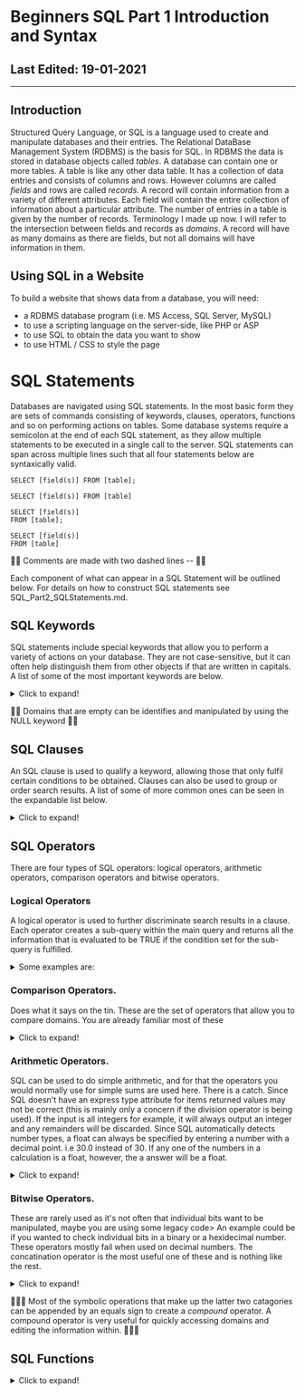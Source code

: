 # Beginners SQL Part 1 Introduction and Syntax #

## Last Edited: 19-01-2021
-------------------------------------------------------------------------------
## Introduction

Structured Query Language, or SQL is a language used to create and manipulate databases and their entries. The Relational DataBase Management System (RDBMS) is the basis for SQL. In RDBMS the data is stored in database objects called *tables*. A database can contain one or more tables. A table is like any other data table. It has a collection of data entries and consists of columns and rows. However columns are called *fields* and rows are called *records*. A record will contain information from a variety of different attributes. Each field will contain the entire collection of information about a particular attribute. The number of entries in a table is given by the number of records. Terminology I made up now. I will refer to the intersection between fields and records as *domains*. A record will have as many domains as there are fields, but not all domains will have information in them.

## Using SQL in a Website
To build a website that shows data from a database, you will need:

- a RDBMS database program (i.e. MS Access, SQL Server, MySQL)
- to use a scripting language on the server-side, like PHP or ASP
- to use SQL to obtain the data you want to show
- to use HTML / CSS to style the page

# SQL Statements
Databases are navigated using SQL statements. In the most basic form they are sets of commands consisting of keywords, clauses, operators, functions and so on performing actions on tables. Some database systems require a semicolon at the end of each SQL statement, as they allow multiple statements to be executed in a single call to the server. SQL statements can span across multiple lines such that all four statements below are syntaxically valid. 

~~~
SELECT [field(s)] FROM [table]; 

SELECT [field(s)] FROM [table] 

SELECT [field(s)] 
FROM [table]; 

SELECT [field(s)] 
FROM [table]
~~~

:gem::gem: Comments are made with two dashed lines -- :gem::gem:

Each component of what can appear in a SQL Statement will be outlined below. For details on how to construct SQL statements see SQL_Part2_SQLStatements.md. 

## SQL Keywords
SQL statements include special keywords that allow you to perform a variety of actions on your database. They are not case-sensitive, but it can often help distinguish them from other objects if that are written in capitals.  A list of some of the most important keywords are below. 
<details>
  <summary>Click to expand!</summary>
  
### SELECT
> extracts data from a database
### AS
> stores extracted or manipulated data from the database as something else. 
### UPDATE 
> updates data in a database
### DELETE 
> inserts new data into a database
### CREATE DATABASE 
> creates a new database
### ALTER DATABASE 
> modifies a database
### CREATE TABLE 
> creates a new table
### ALTER TABLE 
> modifies a table
### DROP TABLE 
> deletes a table
### CREATE INDEX 
> creates an index (search key)
### DROP INDEX 
> deletes an index

</details>

:gem::gem: Domains that are empty can be identifies and manipulated by using the NULL keyword :gem::gem:

## SQL Clauses
An SQL clause is used to qualify a keyword, allowing those that only fulfil certain conditions to be obtained. Clauses can also be used to group or order search results. A list of some of more common ones can be seen in the expandable list below. 

<details>
  <summary>Click to expand!</summary>

### WHERE
> filters records such that only those that fulfill a specified condition are extracted
### HAVING
> filters aggregate records (groups) such that only those that fulfill a specified condition are extracted
### ORDER BY
> orders search results
### GROUP BY
> groups records that share the same values into summary rows
### TOP, LIMIT or ROWNUM
> specifies the number of records to return

</details>

## SQL Operators
There are four types of SQL operators: logical operators, arithmetic operators, comparison operators and bitwise operators. 

### Logical Operators
A logical operator is used to further discriminate search results in a clause. Each operator creates a sub-query within the main query and returns all the information that is evaluated to be TRUE if the condition set for the sub-query is fulfilled.

<details>
  <summary>Some examples are:</summary>

### AND 
> a logical AND. Is TRUE if all conditions separated by AND are TRUE
### OR	
> a logical AND. Is TRUE if any of the conditions separated by OR is TRUE	
### NOT	
> Displays a record if the condition(s) is NOT TRUE	


### ALL	 
> is followed by a set of conditions and returns the records (or part of them) that meet all of the conditions specified.	
### ANY 
> is followed by a set of conditions and returns the records (or part of them) that meet at least one of the conditions specified.
### SOME
>  functionally identical to ANY (from what I can gather)


### BETWEEN	
> evaluated to be TRUE if the information in the domain (also referred to an operand is operated on) is within the a specified range of comparisons	
### EXISTS
> evaluated to be TRUE if the subquery returns at least one record	
### IN
> evaluated to be TRUE if the information in a domain (operand) is equal to one of a list of expressions	
### LIKE
> evaluated to be TRUE if the operand matches a pattern	(useful for evaluating strings)

</details>

### Comparison Operators.
Does what it says on the tin. These are the set of operators that allow you to compare domains. You are already familiar most of these 
<details>
  <summary>Click to expand!</summary>

#### =	Equal to	
#### >	Greater than	
#### <	Less than	
#### >=	Greater than or equal to	
#### <=	Less than or equal to	
#### <>	Not equal to

</details>

### Arithmetic Operators.
SQL can be used to do simple arithmetic, and for that the operators you would normally use for simple sums are used here. There is a catch. Since SQL doesn't have an express type attribute for items returned values may not be correct (this is mainly only a concern if the division operator is being used). If the input is all integers for example, it will always output an integer and any remainders will be discarded. Since SQL automatically detects number types, a float can always be specified by entering a number with a decimal point. i.e 30.0 instead of 30. If any one of the numbers in a calculation is a float, however, the a answer will be a float.

<details>
  <summary>Click to expand!</summary>

### +	Add	
### -	Subtract	
### *	Multiply	
### /	Divide	
> Divides two numbers together but retains the variable type. 
### %	Modulo
> When A % B. The modulo operation prints the remainder when B divides into A. This is only reliable for integers. If floats are input, they are rounded down to the nearest integer before the calculation is done. 

</details>

### Bitwise Operators.
These are rarely used as it's not often that individual bits want to be manipulated, maybe you are using some legacy code> An example could be if you wanted to check individual bits in a binary or a hexidecimal number. These operators mostly fail when used on decimal numbers. The concatination operator is the most useful one of these and is nothing like the rest. 

<details>
  <summary>Click to expand!</summary>

### & - bitwise AND
> 
### | - bitwise OR
> 
### ^ or # - bitwise exculsive OR (XOR)
>
### ~ - bitwise NOT
>
### || - concatination 
> combines by appending multiple fields together. Usually to make a new field from multiple strings.  
~~~
SELECT [field1] || '[####]' || [field2] AS [newfield]
~~~
> The central part of this operation allows user inputs to the new text. Here you can add any string you want including just a space. The AS part allows this to be saved for further manipulation.

</details>

:gem::gem::gem: Most of the symbolic operations that make up the latter two catagories can be appended by an equals sign to create a *compound* operator. A compound operator is very useful for quickly accessing domains and editing the information within.  :gem::gem::gem:  

## SQL Functions

<details>
  <summary>Click to expand!</summary>

### MIN(field)
> returns the minimum value in the selected field

### MAX(field)
> returns the maximum value in the selected field
COUNT(field)
AVG(field)
SUM(field)

</details>

